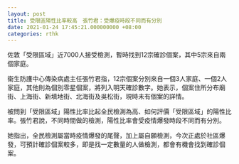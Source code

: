 ```yaml
---
layout: post
title: 受限區陽性比率較高　張竹君：受爆疫時段不同而有分別
date: 2021-01-24 17:45:21.000000000 +08:00
categories: rthk
---
```


佐敦「受限區域」近7000人接受檢測，暫時找到12宗確診個案，其中5宗來自兩個家庭。

衞生防護中心傳染病處主任張竹君指，12宗個案分別來自一個3人家庭、一個2人家庭，其他則為個別零星個案，將列入明天確診數字。她表示，個案住所分布廟街、上海街、新填地街、北海街及吳松街，現時未有個案的詳情。

被問到「受限區域」陽性比率比起全民檢測為高、如何評價「受限區域」的陽性比率。張竹君說，不同時間做的檢測，陽性比率會受疫情爆發時段不同而有分別。

她指出，全民檢測屬當時疫情爆發的尾聲，加上屬自願檢測，今次正處於社區爆發，可預計確診個案較多，即是找一定數量的人做檢測，都會有機會找到確診個案。
